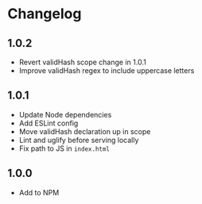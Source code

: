 # Changelog

## 1.0.2

- Revert validHash scope change in 1.0.1
- Improve validHash regex to include uppercase letters

## 1.0.1

- Update Node dependencies
- Add ESLint config
- Move validHash declaration up in scope
- Lint and uglify before serving locally
- Fix path to JS in `index.html`

## 1.0.0

- Add to NPM
